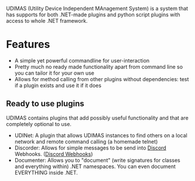 UDIMAS (Utility Device Independent MAnagement System) is a system that has supports for both .NET-made plugins and python script plugins with access to whole .NET framework.

# Features
 - A simple yet powerful commandline for user-interaction
 - Pretty much no ready made functionality apart from command line so you can tailor it for your own use
 - Allows for method calling from other plugins without dependencies: test if a plugin exists and use it if it does

## Ready to use plugins
UDIMAS contains plugins that add possibly useful functionality and that are completely optional to use.

 - UDINet: A plugin that allows UDIMAS instances to find others on a local network and remote command calling (a homemade telnet)
 - Discorder: Allows for simple messages to be send into [Discord](https://discordapp.com/) Webhooks. ([Discord Webhooks](https://support.discordapp.com/hc/en-us/articles/228383668-Intro-to-Webhooks))
 - Documenter: Allows you to "document" (write signatures for classes and everything within) .NET namespaces. You can even document EVERYTHING inside .NET.